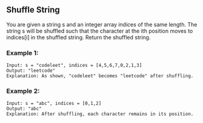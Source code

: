 ##  Shuffle String

You are given a string s and an integer array indices of the same length. The string s will be shuffled such that the character at the ith position moves to indices[i] in the shuffled string.
Return the shuffled string.

### Example 1:

    Input: s = "codeleet", indices = [4,5,6,7,0,2,1,3]
    Output: "leetcode"
    Explanation: As shown, "codeleet" becomes "leetcode" after shuffling.

### Example 2:

    Input: s = "abc", indices = [0,1,2]
    Output: "abc"
    Explanation: After shuffling, each character remains in its position.
